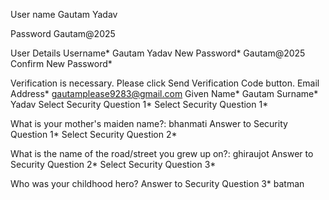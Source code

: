 
User name
Gautam Yadav

Password
Gautam@2025

User Details
Username*
Gautam Yadav
New Password*
Gautam@2025
Confirm New Password*

Verification is necessary. Please click Send Verification Code button.
Email Address*
gautamplease9283@gmail.com
Given Name*
Gautam
Surname*
Yadav
Select Security Question 1*
Select Security Question 1*

What is your mother's maiden name?: bhanmati
Answer to Security Question 1*
Select Security Question 2*

What is the name of the road/street you grew up on?: ghiraujot
Answer to Security Question 2*
Select Security Question 3*

Who was your childhood hero?
Answer to Security Question 3* batman

